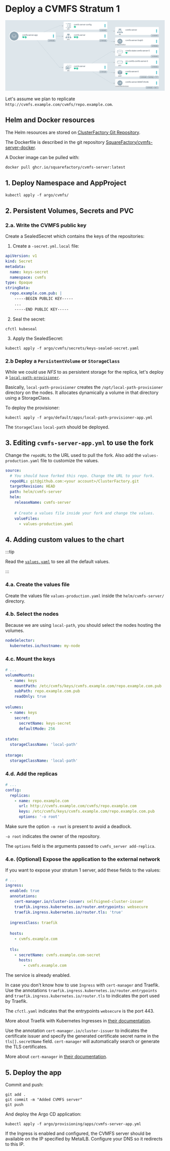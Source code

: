 # Deploy a CVMFS Stratum 1

![image-20220509180348675](04-deploy-cvmfs.assets/image-20220509180348675.png)

Let's assume we plan to replicate `http://cvmfs.example.com/cvmfs/repo.example.com`.

## Helm and Docker resources

The Helm resources are stored on [ClusterFactory Git Repository](https://github.com/SquareFactory/ClusterFactory/tree/main/helm/cvmfs-server).

The Dockerfile is described in the git repository [SquareFactory/cvmfs-server-docker](https://github.com/SquareFactory/cvmfs-server-docker).

A Docker image can be pulled with:

```sh
docker pull ghcr.io/squarefactory/cvmfs-server:latest
```

## 1. Deploy Namespace and AppProject

```shell title="user@local:/ClusterFactory"
kubectl apply -f argo/cvmfs/
```

## 2. Persistent Volumes, Secrets and PVC

### 2.a. Write the CVMFS public key

Create a SealedSecret which contains the keys of the repositories:

1. Create a `-secret.yml.local` file:

```yaml title="argo/cvmfs/secrets/keys-secret.yaml.local"
apiVersion: v1
kind: Secret
metadata:
  name: keys-secret
  namespace: cvmfs
type: Opaque
stringData:
  repo.example.com.pub: |
    -----BEGIN PUBLIC KEY-----
    ...
    -----END PUBLIC KEY-----
```

2. Seal the secret:

```shell title="user@local:/ClusterFactory"
cfctl kubeseal
```

3. Apply the SealedSecret:

```shell title="user@local:/ClusterFactory"
kubectl apply -f argo/cvmfs/secrets/keys-sealed-secret.yaml
```

### 2.b Deploy a `PersistentVolume` or `StorageClass`

While we could use _NFS_ to as persistent storage for the replica, let's deploy a [`local-path-provisioner`](https://github.com/rancher/local-path-provisioner).

Basically, `local-path-provisioner` creates the `/opt/local-path-provisioner` directory on the nodes. It allocates dynamically a volume in that directory using a StorageClass.

To deploy the provisioner:

```shell title="user@local:/ClusterFactory"
kubectl apply -f argo/default/apps/local-path-provisioner-app.yml
```

The `StorageClass` `local-path` should be deployed.

## 3. Editing `cvmfs-server-app.yml` to use the fork

Change the `repoURL` to the URL used to pull the fork. Also add the `values-production.yaml` file to customize the values.

```yaml title="argo.example/cvmfs/apps/cvmfs-server-app.yml > spec > source"
source:
  # You should have forked this repo. Change the URL to your fork.
  repoURL: git@github.com:<your account>/ClusterFactory.git
  targetRevision: HEAD
  path: helm/cvmfs-server
  helm:
    releaseName: cvmfs-server

    # Create a values file inside your fork and change the values.
    valueFiles:
      - values-production.yaml
```

## 4. Adding custom values to the chart

:::tip

Read the [`values.yaml`](https://github.com/SquareFactory/ClusterFactory/blob/main/helm/cvmfs-server/values.yaml) to see all the default values.

:::

### 4.a. Create the values file

Create the values file `values-production.yaml` inside the `helm/cvmfs-server/` directory.

### 4.b. Select the nodes

Because we are using `local-path`, you should select the nodes hosting the volumes.

```yaml title="helm/cvmfs-server/values-production.yaml"
nodeSelector:
  kubernetes.io/hostname: my-node
```

### 4.c. Mount the keys

```yaml title="helm/cvmfs-server/values-production.yaml"
# ...
volumeMounts:
  - name: keys
    mountPath: /etc/cvmfs/keys/cvmfs.example.com/repo.example.com.pub
    subPath: repo.example.com.pub
    readOnly: true

volumes:
  - name: keys
    secret:
      secretName: keys-secret
      defaultMode: 256

state:
  storageClassName: 'local-path'

storage:
  storageClassName: 'local-path'
```

### 4.d. Add the replicas

```yaml title="helm/cvmfs-server/values-production.yaml"
# ...
config:
  replicas:
    - name: repo.example.com
      url: http://cvmfs.example.com/cvmfs/repo.example.com
      keys: /etc/cvmfs/keys/cvmfs.example.com/repo.example.com.pub
      options: '-o root'
```

Make sure the option `-o root` is present to avoid a deadlock.

`-o root` indicates the owner of the repository.

The `options` field is the arguments passed to `cvmfs_server add-replica`.

### 4.e. (Optional) Expose the application to the external network

If you want to expose your stratum 1 server, add these fields to the values:

```yaml title="helm/cvmfs-server/values-production.yaml"
# ...
ingress:
  enabled: true
  annotations:
    cert-manager.io/cluster-issuer: selfsigned-cluster-issuer
    traefik.ingress.kubernetes.io/router.entrypoints: websecure
    traefik.ingress.kubernetes.io/router.tls: 'true'

  ingressClass: traefik

  hosts:
    - cvmfs.example.com

  tls:
    - secretName: cvmfs.example.com-secret
      hosts:
        - cvmfs.example.com
```

The service is already enabled.

In case you don't know how to use `Ingress` with `cert-manager` and Traefik. Use the annotations `traefik.ingress.kubernetes.io/router.entrypoints` and `traefik.ingress.kubernetes.io/router.tls` to indicates the port used by Traefik.

The `cfctl.yaml` indicates that the entrypoints `websecure` is the port 443.

More about Traefik with Kubernetes Ingresses in [their documentation](https://doc.traefik.io/traefik/routing/providers/kubernetes-ingress/).

Use the annotation `cert-manager.io/cluster-issuer` to indicates the certificate issuer and specify the generated certificate secret name in the `tls[].secretName` field. `cert-manager` will automatically search or generate the TLS certificates.

More about `cert-manager` in [their documentation](https://cert-manager.io/docs/usage/ingress/).

## 5. Deploy the app

Commit and push:

```shell title="user@local:/ClusterFactory"
git add .
git commit -m "Added CVMFS server"
git push
```

And deploy the Argo CD application:

```shell title="user@local:/ClusterFactory"
kubectl apply -f argo/provisioning/apps/cvmfs-server-app.yml
```

If the Ingress is enabled and configured, the CVMFS server should be available on the IP specified by MetalLB. Configure your DNS so it redirects to this IP.

